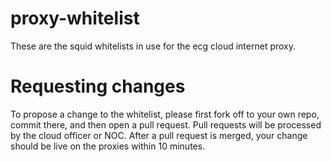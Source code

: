 # proxy-whitelist

These are the squid whitelists in use for the ecg cloud internet proxy.

# Requesting changes

To propose a change to the whitelist, please first fork off to your own repo, commit there, and then open a pull request. Pull requests will be processed by the cloud officer or NOC. After a pull request is merged, your change should be live on the proxies within 10 minutes.


